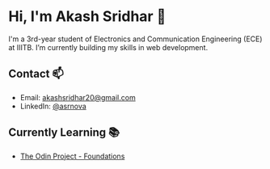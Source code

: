 # Hi, I'm Akash Sridhar 👋

I'm a 3rd-year student of Electronics and Communication Engineering (ECE) at IIITB. I’m currently building my skills in web development.

## Contact 📫
- Email: [akashsridhar20@gmail.com](mailto:akashsridhar20@gmail.com)
- LinkedIn: [@asrnova](https://www.linkedin.com/in/asrnova/)

## Currently Learning 📚
- [The Odin Project - Foundations](https://www.theodinproject.com/paths/foundations/courses/foundations)

